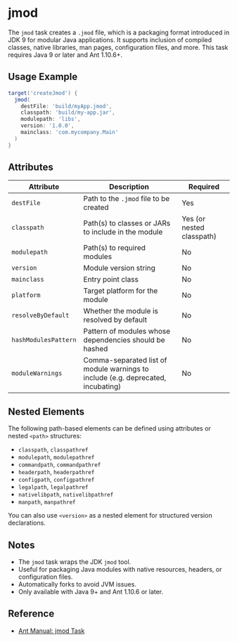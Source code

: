 # jmod

The `jmod` task creates a `.jmod` file, which is a packaging format introduced in JDK 9 for modular Java applications. It supports inclusion of compiled classes, native libraries, man pages, configuration files, and more. This task requires Java 9 or later and Ant 1.10.6+.

## Usage Example

```groovy
target('createJmod') {
  jmod(
    destFile: 'build/myApp.jmod',
    classpath: 'build/my-app.jar',
    modulepath: 'libs',
    version: '1.0.0',
    mainclass: 'com.mycompany.Main'
  )
}
```

## Attributes

| Attribute            | Description                                                                      | Required                  |
|----------------------|----------------------------------------------------------------------------------|---------------------------|
| `destFile`           | Path to the `.jmod` file to be created                                           | Yes                       |
| `classpath`          | Path(s) to classes or JARs to include in the module                              | Yes (or nested classpath) |
| `modulepath`         | Path(s) to required modules                                                      | No                        |
| `version`            | Module version string                                                            | No                        |
| `mainclass`          | Entry point class                                                                | No                        |
| `platform`           | Target platform for the module                                                   | No                        |
| `resolveByDefault`   | Whether the module is resolved by default                                        | No                        |
| `hashModulesPattern` | Pattern of modules whose dependencies should be hashed                           | No                        |
| `moduleWarnings`     | Comma-separated list of module warnings to include (e.g. deprecated, incubating) | No                        |

## Nested Elements

The following path-based elements can be defined using attributes or nested `<path>` structures:

- `classpath`, `classpathref`
- `modulepath`, `modulepathref`
- `commandpath`, `commandpathref`
- `headerpath`, `headerpathref`
- `configpath`, `configpathref`
- `legalpath`, `legalpathref`
- `nativelibpath`, `nativelibpathref`
- `manpath`, `manpathref`

You can also use `<version>` as a nested element for structured version declarations.

## Notes

- The `jmod` task wraps the JDK `jmod` tool.
- Useful for packaging Java modules with native resources, headers, or configuration files.
- Automatically forks to avoid JVM issues.
- Only available with Java 9+ and Ant 1.10.6 or later.

## Reference

- [Ant Manual: jmod Task](https://ant.apache.org/manual/Tasks/jmod.html)
